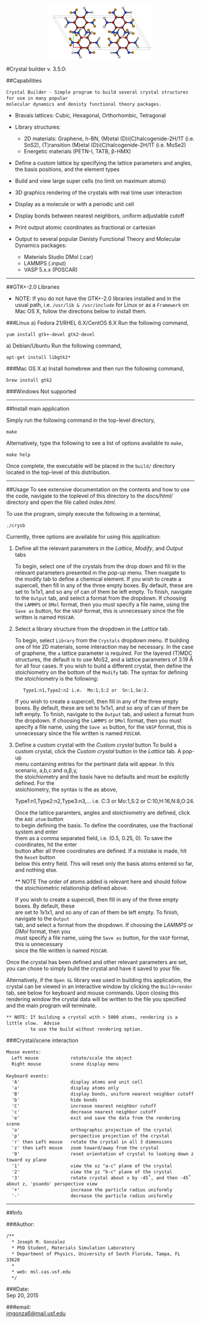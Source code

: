 <p align="center">
  <img src="logos/tatb-white2.png">
</p>
#Crystal builder v. 3.5.0:

##Capabilities

    Crystal Builder - Simple program to build several crystal structures for use in many popular 
    molecular dynamics and denisty functional theory packages.  

- Bravais lattices: Cubic, Hexagonal, Orthorhombic, Tetragonal

- Library structures: 
    - 2D materials: Graphene, h-BN, (M)etal (D)i(C)halcogenide-2H/1T (i.e. SnS2), (T)ransition (M)etal (D)i(C)halcogenide-2H/1T (i.e. MoSe2)
    - Energetic materials (PETN-I, TATB, β-HMX)

- Define a custom lattice by specifying the lattice parameters and angles, the basis positions, and the element types

- Build and view large super cells (no limit on maximum atoms)

- 3D graphics rendering of the crystals with real time user interaction

- Display as a molecule or with a periodic unit cell

- Display bonds between nearest neighbors, uniform adjustable cutoff

- Print output atomic coordinates as fractional or cartesian

- Output to several popular Denisty Functional Theory and Molecular Dynamics packages: 
    - Materials Studio DMol (.car) 
    - LAMMPS (.input) 
    - VASP 5.x.x (POSCAR)  

__________________________________________________________________________________


##GTK+-2.0 Libraries

* NOTE: If you do not have the GTK+-2.0 libraries installed and in the usual
path, i.e. `/usr/lib & /usr/include` for Linux or as a `Framework` on Mac OS X,
follow the directions below to install them.

###Linux
a) Fedora 21/RHEL 6.X/CentOS 6.X
Run the following command,

	yum install gtk+-devel gtk2-devel


a) Debian/Ubuntu
Run the following command,

	apt-get install libgtk2*


###Mac OS X
a) Install homebrew and then run the following command,

	brew install gtk2


###Windows
Not supported

__________________________________________________________________________________


##Install main application


Simply run the following command in the top-level directory,

	make 

Alternatively, type the following to see a list of options available to `make`,

    make help

Once complete, the executable will be placed in the `build/` directory
located in the top-level of this distribution.

__________________________________________________________________________________

##Usage
To see extensive documentation on the contents and how to use the code, navigate to the toplevel of this directory to the *docs/html/* directory and open the file called *index.html*.

To use the program, simply execute the following in a terminal,
	
	./crysb  


Currently, three options are available for using this application:

1) Define all the relevant parameters in the *Lattice*, *Modify*, and *Output* tabs

    To begin, select one of the crystals from the drop down and fill in the relevant parameters
    presented in the pop-up menu.  Then nvaigate to the modify tab to define a chemical element. 
    If you wish to create a supercell, then fill in any of the three empty boxes.  By default, 
    these are set to 1x1x1, and so any of can of them be left empty.  To finish, navigate to the 
    `Output` tab, and select a format from the dropdown. If choosing the `LAMMPS` or `DMol` 
    format, then you must specify a file name, using the `Save as` button, for the `VASP` format, 
    this is unnecessary since the file written is named `POSCAR`.


2) Select a library structure from the dropdown in the *Lattice* tab.

    To begin, select `Library` from the `Crystals` dropdown menu.  If building one of hte 2D 
    materials, some interaction may be necessary.  In the case of graphene, the `a` lattice 
    parameter is required.  For the layered (T)MDC structures, the default is to use MoS2, and 
    a lattice parameters of 3.19 Å for all four cases.  If you wish to build a different crystal, 
    then define the stoichiometry on the bottom of the `Modify` tab.  The syntax for defining the 
    stoichiometry is the following:

          Type1:n1,Type2:n2 i.e.  Mo:1,S:2 or  Sn:1,Se:2.

    If you wish to create a supercell, then fill in any of the three empty boxes.  By default, 
    these are set to 1x1x1, and so any of can of them be left empty.  To finish, navigate to the 
    `Output` tab, and select a format from the dropdown. If choosing the `LAMMPS` or `DMol` format, 
    then you must specify a file name, using the `Save as` button, for the `VASP` format, this is 
    unnecessary since the file written is named `POSCAR`.


3) Define a custom crystal with the *Custom crystal* button
   To build a custom crystal, click the *Custom crystal* button in the *Lattice* tab.  A pop-up  
   menu containing entries for the pertinant data will appear. In this scenario, a,b,c and  α,β,γ,  
   the stoichiometry and the basis have no defaults and must be explictly defined.  For the  
   stoichiometry, the syntax is the as above,  

    Type1:n1,Type2:n2,Type3:n3,... i.e.  C:3 or Mo:1,S:2 or  C:10,H:16,N:8,O:24.    

   Once the lattice paramters, angles and stoichiometry are defined, click the `Add atom` button  
   to begin defining the basis.  To define the coordinates, use the fractional system and enter  
   them as a comma separated field, i.e. (0.5, 0.25, 0).  To save the coordinates, hit the enter  
   button after all three coordinates are defined.  If a mistake is made, hit the `Reset` button  
   below this entry field.  This will reset only the basis atoms entered so far, and nothing else.  

    ** NOTE The order of atoms added is relevant here and should follow the
            stoichiometric relationship defined above.

   If you wish to create a supercell, then fill in any of the three empty boxes.  By default, these  
   are set to 1x1x1, and so any of can of them be left empty.  To finish, navigate to the `Output`  
   tab, and select a format from the dropdown. If choosing the *LAMMPS* or *DMol* format, then you  
   must specify a file name, using the `Save as` button, for the `VASP` format, this is unnecessary  
   since the file written is named `POSCAR`.


Once the crystal has been defined and other relevant parameters are set, you can chose to simply build the crystal and have it saved to your file.

Alternatively, if the `Open GL` library was used in building this application, the crystal can be viewed in an interactive window by clicking the `Build+render` tab, see below for keyboard and mouse commands.  Upon closing this rendering window the crystal data will be written to the file you specified and the main program will terminate.



    ** NOTE: If building a crystal with > 5000 atoms, rendering is a little slow.  Advise
             to use the build without rendering option.


###Crystal/scene interaction


    Mouse events:
      Left mouse            rotate/scale the object
      Right mouse           scene display menu
  
    Keyboard events:
      'A'                   display atoms and unit cell
      'a'                   display atoms only
      'B'                   display bonds, uniform nearest neighbor cutoff
      'b'                   hide bonds
      'C'                   increase nearest neighbor cutoff
      'c'                   decrease nearest neighbor cutoff
      'e'                   exit and save the data from the rendering scene
      'o'                   orthographic projection of the crystal
      'p'                   perspective projection of the crystal
      'r' then Left mouse   rotate the crystal in all 3 dimensions
      'z' then Left mouse   zoom toward/away from the crystal
      '0'                   reset orientation of crystal to looking down z toward xy plane
      '1'                   view the xz "a-c" plane of the crystal
      '2'                   view the yz "b-c" plane of the crystal
      '3'                   rotate crystal about x by -45˚, and then -45˚ about z, 'psuedo' perspective view
      '+'                   increase the particle radius uniformly
      '-'                   decrease the particle radius uniformly

__________________________________________________________________________________

##Info

###Author: 

    /**
      * Joseph M. Gonzalez
      * PhD Student, Materials Simulation Laboratory
      * Department of Physics, University of South Florida, Tampa, FL 33620
      *
      * web: msl.cas.usf.edu
      */


###Date:   
Sep 20, 2015

###email:  
jmgonza6@mail.usf.edu


